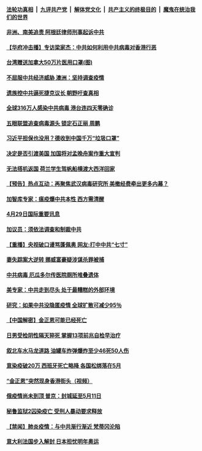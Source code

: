 ####  [法轮功真相](../../../../basic/blob/master/README.md?t=04300101) &nbsp;|&nbsp; [九评共产党](../../../../9ping.md/blob/master/README.md?t=04300101) &nbsp;|&nbsp; [解体党文化](../../../../jtdwh.md/blob/master/README.md?t=04300101)  &nbsp;|&nbsp; [共产主义的终极目的](../../../../gczydzjmd.md/blob/master/README.md?t=04300101) &nbsp;|&nbsp; [魔鬼在统治我们的世界](../../../../mgztzwmdsj.md/blob/master/README.md?t=04300101) 

#### [非洲、南美追责 阿根廷律师刑事起诉中共](../pages/prog202/a102834757.md?t=04300101) 

#### [【华府冲击播】专访梁家杰：中共如何利用中共病毒对香港行恶](../pages/prog202/a102834778.md?t=04300101) 

#### [台湾赠送加拿大50万片医用口罩(图)](../pages/prog202/a102834798.md?t=04300101) 

#### [不屈服中共经济威胁 澳洲：坚持调查疫情](../pages/prog202/a102834780.md?t=04300101) 

#### [遗族控中共逼死捷克议长 朝野吁查真相](../pages/prog202/a102834764.md?t=04300101) 

#### [全球316万人感染中共病毒 港台连四天零确诊](../pages/prog202/a102834747.md?t=04300101) 

#### [五眼联盟追查病毒源头 锁定石正丽 周鹏](../pages/prog202/a102834750.md?t=04300101) 

#### [习近平担保也没用？德收到中国千万“垃圾口罩”](../pages/prog202/a102834723.md?t=04300101) 

#### [决定是否引渡美国 加国将对孟晚舟案作重大宣判](../pages/prog202/a102834703.md?t=04300101) 

#### [无法搭机返国 荷兰学生驾帆船横渡大西洋回家](../pages/prog202/a102834711.md?t=04300101) 

#### [【预告】热点互动：再聚焦武汉病毒研究所 美撤经费牵出更多内幕？](../pages/prog202/a102834695.md?t=04300101) 

#### [加智库专家：瘟疫爆中共本性 西方需清醒](../pages/prog202/a102834697.md?t=04300101) 

#### [4月29日国际重要讯息](../pages/prog202/a102834518.md?t=04300101) 


#### [加议员：须依法调查和制裁中共](../pages/prog202/a102834521.md?t=04300101) 

#### [【重播】央视破口谩骂蓬佩奥 网友:打中中共“七寸”](../pages/prog202/a102832768.md?t=04300101) 

#### [妻失踪案大逆转 挪威富豪疑涉谋杀罪被捕](../pages/prog202/a102834514.md?t=04300101) 

#### [中共病毒 厄瓜多尔传医院厕所堆叠遗体](../pages/prog202/a102834475.md?t=04300101) 

#### [美专家：中共走到尽头 处于最糟糕的外部环境](../pages/prog202/a102834471.md?t=04300101) 

#### [研究：如果中共没隐匿疫情 全球扩散可减少95％](../pages/prog202/a102834462.md?t=04300101) 

#### [【中国解密】金正恩可能已经死亡](../pages/prog202/a102834350.md?t=04300101) 

#### [日男受检阴性隔天猝死 掌握13项前兆自检早治疗](../pages/prog202/a102834419.md?t=04300101) 

#### [叙北车水马龙道路 油罐车炸弹爆炸至少46死50人伤](../pages/prog202/a102834408.md?t=04300101) 

#### [意染疫破20万 西班牙死亡略降 各国松绑落在5月](../pages/prog202/a102834367.md?t=04300101) 

#### [“金正恩”突然现身香港街头（视频）](../pages/prog202/a102834365.md?t=04300101) 

#### [俄疫情尚未到顶 普京：封城延至5月11日](../pages/prog202/a102834334.md?t=04300101) 

#### [秘鲁监狱2囚染疫亡 受刑人暴动要求释放](../pages/prog202/a102834320.md?t=04300101) 


#### [【禁闻】肺炎疫情：与中共渐行渐近 梵蒂冈沦陷](../pages/prog202/a102834206.md?t=04300101) 

#### [意大利法国步入解封 日本担忧明年奥运](../pages/prog202/a102834214.md?t=04300101) 

